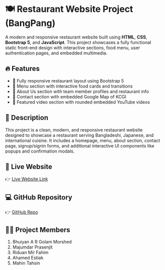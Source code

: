 # 🍽️ Restaurant Website Project (BangPang)

A modern and responsive restaurant website built using **HTML**, **CSS**, **Bootstrap 5**, and **JavaScript**. This project showcases a fully functional static front-end design with interactive sections, food menu, user authentication pages, and embedded multimedia.

## 🔥 Features

- 🍔 Fully responsive restaurant layout using Bootstrap 5
- 📜 Menu section with interactive food cards and transitions
- 🧾 About Us section with team member profiles and restaurant info
- 📍 Contact section with embedded Google Map of KCGI
- 🎥 Featured video section with rounded embedded YouTube videos

## 📄 Description

This project is a clean, modern, and responsive restaurant website designed to showcase a restaurant serving Bangladeshi, Japanese, and international cuisine. It includes a homepage, menu, about section, contact page, signup/signin forms, and additional interactive UI components like popups and confirmation modals.

## 🔗 Live Website

👉 [Live Website Link](https://your-live-site-url.com)

## 💻 GitHub Repository

👉 [GitHub Repo](https://github.com/your-github-repo-link)

## 👨‍💻 Project Members

1. Bhuiyan A R Golam Morshed  
2. Majumdar Prasenjit  
3. Riduan Mir Fahim  
4. Ahamed Estiak  
5. Mahin Tahsin  
